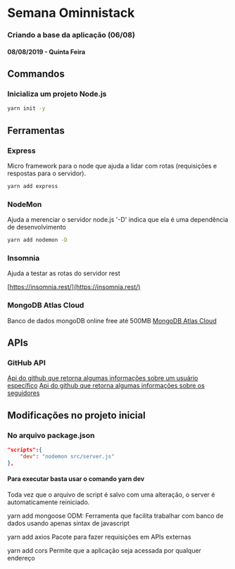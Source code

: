 # Semana Ominnistack
### Criando a base da aplicação (06/08)
#### 08/08/2019 - Quinta Feira

## Commandos

### Inicializa um projeto Node.js
```bash
yarn init -y
```

## Ferramentas

### Express
Micro framework para o node que ajuda a lidar com rotas (requisições e respostas para o servidor).
```bash
yarn add express
```


### NodeMon
Ajuda a merenciar o servidor node.js
'-D' indica que ela é uma dependência de desenvolvimento
```bash
yarn add nodemon -D
```


### Insomnia
Ajuda a testar as rotas do servidor rest

[https://insomnia.rest/](https://insomnia.rest/)


### MongoDB Atlas Cloud
Banco de dados mongoDB online free até 500MB
[MongoDB Atlas Cloud](https://www.mongodb.com/cloud/atlas)

## APIs

### GitHub API
[Api do github que retorna algumas informações sobre um usuário específico](https://api.github.com/users/daviinacio)
[Api do github que retorna algumas informações sobre os seguidores](https://api.github.com/users/daviinacio/followers)


## Modificações no projeto inicial

### No arquivo package.json
```json
"scripts":{
    "dev": "nodemon src/server.js"
},
```

#### Para executar basta usar o comando yarn dev
Toda vez que o arquivo de script é salvo com uma alteração, o server é automaticamente reiniciado.

yarn add mongoose
ODM: Ferramenta que facilita trabalhar com banco de dados usando apenas sintax de javascript

yarn add axios
Pacote para fazer requisições em APIs externas

yarn add cors
Permite que a aplicação seja acessada por qualquer endereço